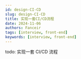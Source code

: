 ```yaml
---
id: design-CI-CD
slug: design-CI-CD
title: 实现一套CI/CD流程
date: 2024-11-06
authors: Fanceir
tags: [interview, front-end]
keywords: [interview, front-end]
---
```


todo: 实现一套 CI/CD 流程
